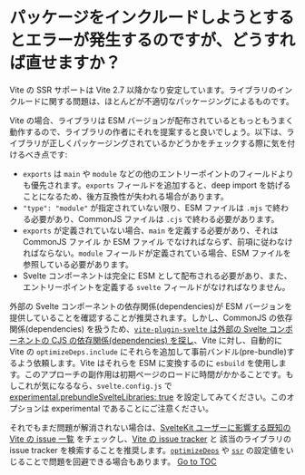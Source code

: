 
# パッケージをインクルードしようとするとエラーが発生するのですが、どうすれば直せますか？


Vite の SSR サポートは Vite 2.7 以降かなり安定しています。ライブラリのインクルードに関する問題は、ほとんどが不適切なパッケージングによるものです。

Vite の場合、ライブラリは ESM バージョンが配布されているともっともうまく動作するので、ライブラリの作者にそれを提案すると良いでしょう。以下は、ライブラリが正しくパッケージングされているかどうかをチェックする際に気を付けるべき点です:

- `exports` は `main` や `module` などの他のエントリーポイントのフィールドよりも優先されます。`exports` フィールドを追加すると、deep import を妨げることになるため、後方互換性が失われる場合があります。
- `"type": "module"` が指定されていない限り、ESM ファイルは `.mjs` で終わる必要があり、CommonJS ファイルは `.cjs` で終わる必要があります。
-  `exports` が定義されていない場合、`main` を定義する必要があり、それは CommonJS ファイル か ESM ファイル でなければならず、前項に従わなければならない。`module` フィールドが定義されている場合、ESM ファイルを参照している必要があります。
- Svelte コンポーネントは完全に ESM として配布される必要があり、また、エントリーポイントを定義する `svelte` フィールドがなければなりません。

外部の Svelte コンポーネントの依存関係(dependencies)が ESM バージョンを提供していることを確認することが推奨されます。しかし、CommonJS の依存関係(dependencies) を扱うため、[`vite-plugin-svelte` は外部の Svelte コンポーネントの CJS の依存関係(dependencies) を探し](https://github.com/sveltejs/vite-plugin-svelte/blob/main/docs/faq.md#what-is-going-on-with-vite-and-pre-bundling-dependencies)、Vite に対し、自動的に Vite の `optimizeDeps.include` にそれらを追加して事前バンドル(pre-bundle)するよう依頼します。Vite はそれらを ESM に変換するのに `esbuild` を使用します。このアプローチの副作用は初期ページのロードに時間がかかることです。もしこれが気になるなら、`svelte.config.js` で [experimental.prebundleSvelteLibraries: true](https://github.com/sveltejs/vite-plugin-svelte/blob/main/docs/config.md#prebundlesveltelibraries) を設定してみてください。このオプションは experimental であることにご注意ください。

それでもまだ問題が解消されない場合は、[SvelteKit ユーザーに影響する既知の Vite の issue 一覧](https://github.com/sveltejs/kit/issues/2086) をチェックし、[Vite の issue tracker](https://github.com/vitejs/vite/issues) と 該当のライブラリの issue tracker を検索することを推奨します。[`optimizeDeps`](https://ja.vitejs.dev/config/#%E4%BE%9D%E5%AD%98%E9%96%A2%E4%BF%82%E3%81%AE%E6%9C%80%E9%81%A9%E5%8C%96%E3%82%AA%E3%83%97%E3%82%B7%E3%83%A7%E3%83%B3) や [`ssr`](https://ja.vitejs.dev/config/#ssr-%E3%82%AA%E3%83%97%E3%82%B7%E3%83%A7%E3%83%B3) の設定値をいじることで問題を回避できる場合もあります。
<span style='float: footnote;'><a href="../index.html#toc">Go to TOC</a></span>
